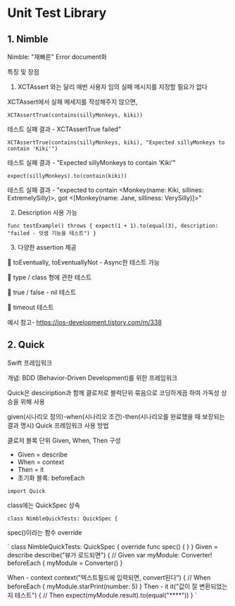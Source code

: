 # Unit Test Library

## 1. Nimble
Nimble: "재빠른"
Error document화

특징 및 장점
1. XCTAssert 와는 달리 매번 사용자 임의 실패 메시지를 지정할 필요가 없다 
 
XCTAssert에서 실패 메세지를 작성해주지 않으면,

`
XCTAssertTrue(contains(sillyMonkeys, kiki))
`

테스트 실패 결과 - XCTAssertTrue failed"

`
XCTAssertTrue(contains(sillyMonkeys, kiki), "Expected sillyMonkeys to contain 'Kiki'")
`

테스트 실패 결과 - "Expected sillyMonkeys to contain 'Kiki'" 

`
expect(sillyMonkeys).to(contain(kiki))
`

테스트 실패 결과 - "expected to contain <Monkey(name: Kiki, sillines: ExtremelySilly)>, got <[Monkey(name: Jane, silliness: VerySilly)]>"

2. Description 사용 가능

`
func testExample() throws {
    expect(1 + 1).to(equal(3), description: "failed - 덧셈 기능을 테스트")
}
`

3. 다양한 assertion 제공

🚀 toEventually, toEventuallyNot - Async한 테스트 가능

🚀 type / class 형에 관한 테스트

🚀 true / false - nil 테스트

🚀 timeout 테스트

예시 참고- https://ios-development.tistory.com/m/338

## 2. Quick

Swift 프레임워크

개념: BDD (Behavior-Driven Development)를 위한 프레임워크

Quick은 desciription과 함께 클로저로 블럭단위 묶음으로 코딩하게끔 하여 가독성 상승을 위해 사용

given(시나리오 정의)-when(시나리오 조건)-then(시나리오를 완료했을 때 보장되는 결과 명시)
Quick 프레임워크 사용 방법

클로저 블록 단위 Given, When, Then 구성
- Given = describe
- When = context
- Then = it
- 초기화 블록: beforeEach

`
import Quick
`

class에는 QuickSpec 상속

`
class NimbleQuickTests: QuickSpec {
`

spec()이라는 함수 override

`
class NimbleQuickTests: QuickSpec {
    override func spec() {
    }
}
Given = describe
        describe("뷰가 로드되면") { // Given
            var myModule: Converter!
            beforeEach {
                myModule = Converter()
            }
 
When - context
            context("텍스트필드에 입력되면, convert된다") { // When
                beforeEach {
                    myModule.starPrint(number: 5)
                }
Then - it
                it("값이 잘 변환되었는지 테스트") { // Then
                    expect(myModule.result).to(equal("****"))
                }
`
